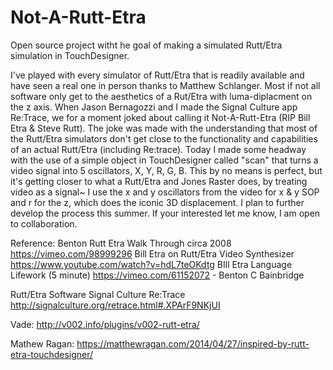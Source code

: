 # Not-A-Rutt-Etra
Open source project witht he goal of making a simulated Rutt/Etra simulation in TouchDesigner.

I've played with every simulator of Rutt/Etra that is readily available and have seen a real one in person thanks to Matthew Schlanger. Most if not all software only get to the aesthetics of a Rut/Etra with luma-diplacment on the z axis. When Jason Bernagozzi and I made the Signal Culture app Re:Trace, we for a moment joked about calling it Not-A-Rutt-Etra (RIP Bill Etra & Steve Rutt). The joke was made with the understanding that most of the Rutt/Etra simulators don't get close to the functionality and capabilities of an actual Rutt/Etra (including Re:trace).  Today I made some headway with the use of a simple object in TouchDesigner called "scan" that turns a video signal into 5 oscillators, X, Y, R, G, B. This by no means is perfect, but it's getting closer to what a Rutt/Etra and Jones Raster does, by treating video as a signal~ I use the x and y oscillators from the video for x & y SOP and r for the z, which does the iconic 3D displacement. I plan to further develop the process this summer. If your interested let me know, I am open to collaboration.

Reference:
Benton Rutt Etra Walk Through circa 2008 https://vimeo.com/98999296
Bill Etra on Rutt/Etra Video Synthesizer https://www.youtube.com/watch?v=hdL7teOKdtg
BIll Etra Language Lifework (5 minute) https://vimeo.com/61152072 - Benton C Bainbridge

Rutt/Etra Software
Signal Culture Re:Trace http://signalculture.org/retrace.html#.XPArF9NKjUI

Vade: http://v002.info/plugins/v002-rutt-etra/

Mathew Ragan: https://matthewragan.com/2014/04/27/inspired-by-rutt-etra-touchdesigner/

